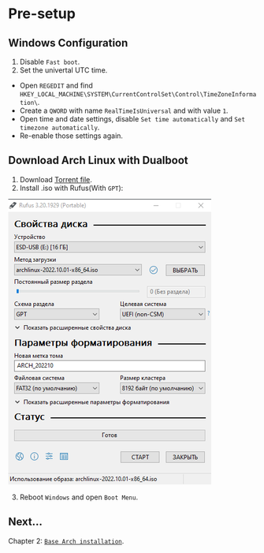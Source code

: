 # Pre-setup

## Windows Configuration
1. Disable `Fast boot`.
2. Set the univertal UTC time.
- Open `REGEDIT` and find `HKEY_LOCAL_MACHINE\SYSTEM\CurrentControlSet\Control\TimeZoneInformation\`.
- Create a `QWORD` with name `RealTimeIsUniversal` and with value `1`.
- Open time and date settings, disable `Set time automatically` and `Set timezone automatically`.
- Re-enable those settings again.

## Download Arch Linux with Dualboot
1. Download [Torrent file](https://archlinux.org/releng/releases/).
2. Install .iso with Rufus(With `GPT`):

<img src="../assets/rufus.png" alt="rufus install" />

3. Reboot `Windows` and open `Boot Menu`.

## Next...
Chapter 2: [`Base Arch installation`](./arch_install.md).